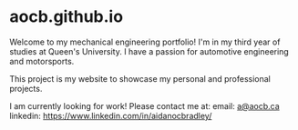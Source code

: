 # aocb.github.io
Welcome to my mechanical engineering portfolio!
I'm in my third year of studies at Queen's University. I have a passion for automotive engineering and motorsports.

This project is my website to showcase my personal and professional projects.

I am currently looking for work! Please contact me at:
email: a@aocb.ca
linkedin: https://www.linkedin.com/in/aidanocbradley/
